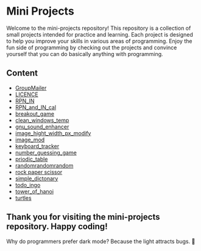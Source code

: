# Mini Projects
Welcome to the mini-projects repository! This repository is a collection of small projects intended for practice and learning. Each project is designed to help you improve your skills in various areas of programming. Enjoy the fun side of programming by checking out the projects and convince yourself that you can do basically anything with programming.

## Content
- [GroupMailer](https://github.com/mursalatul/mini-projects//tree/master/GroupMailer)
- [LICENCE](https://github.com/mursalatul/mini-projects//tree/master/LICENCE)
- [RPN_IN](https://github.com/mursalatul/mini-projects//tree/master/RPN_IN)
- [RPN_and_IN_cal](https://github.com/mursalatul/mini-projects//tree/master/RPN_and_IN_cal)
- [breakout_game](https://github.com/mursalatul/mini-projects//tree/master/breakout_game)
- [clean_windows_temp](https://github.com/mursalatul/mini-projects//tree/master/clean_windows_temp)
- [gnu_sound_enhancer](https://github.com/mursalatul/mini-projects//tree/master/gnu_sound_enhancer)
- [image_hight_width_px_modify](https://github.com/mursalatul/mini-projects//tree/master/image_hight_width_px_modify)
- [image_mod](https://github.com/mursalatul/mini-projects//tree/master/image_mod)
- [keyboard_tracker](https://github.com/mursalatul/mini-projects//tree/master/keyboard_tracker)
- [number_guessing_game](https://github.com/mursalatul/mini-projects//tree/master/number_guessing_game)
- [priodic_table](https://github.com/mursalatul/mini-projects//tree/master/priodic_table)
- [randomrandomrandom](https://github.com/mursalatul/mini-projects//tree/master/randomrandomrandom)
- [rock paper scissor](https://github.com/mursalatul/mini-projects//tree/master/rock%20paper%20scissor)
- [simple_dictonary](https://github.com/mursalatul/mini-projects//tree/master/simple_dictonary)
- [todo_ingo](https://github.com/mursalatul/mini-projects//tree/master/todo_ingo)
- [tower_of_hanoi](https://github.com/mursalatul/mini-projects//tree/master/tower_of_hanoi)
- [turtles](https://github.com/mursalatul/mini-projects//tree/master/turtles)
## Thank you for visiting the mini-projects repository. Happy coding!
Why do programmers prefer dark mode? Because the light attracts bugs. 🐛